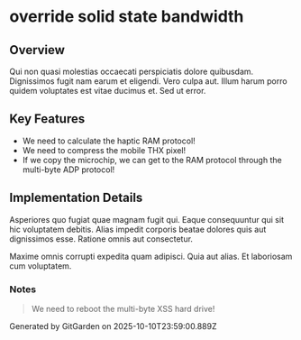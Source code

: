 # override solid state bandwidth

## Overview
Qui non quasi molestias occaecati perspiciatis dolore quibusdam. Dignissimos fugit nam earum et eligendi. Vero culpa aut. Illum harum porro quidem voluptates est vitae ducimus et. Sed ut error.

## Key Features
- We need to calculate the haptic RAM protocol!
- We need to compress the mobile THX pixel!
- If we copy the microchip, we can get to the RAM protocol through the multi-byte ADP protocol!

## Implementation Details
Asperiores quo fugiat quae magnam fugit qui. Eaque consequuntur qui sit hic voluptatem debitis. Alias impedit corporis beatae dolores quis aut dignissimos esse. Ratione omnis aut consectetur.
 Maxime omnis corrupti expedita quam adipisci. Quia aut alias. Et laboriosam cum voluptatem.

### Notes
> We need to reboot the multi-byte XSS hard drive!

Generated by GitGarden on 2025-10-10T23:59:00.889Z